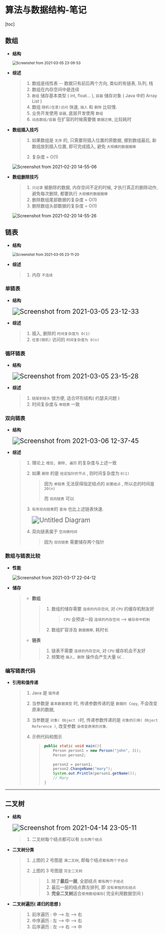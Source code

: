 # 算法与数据结构-笔记

[toc]

## 数组

+ **结构**

  <img src="%E7%AE%97%E6%B3%95%E4%B8%8E%E6%95%B0%E6%8D%AE%E7%BB%93%E6%9E%84-%E7%AC%94%E8%AE%B0.assets/Screenshot%20from%202021-03-05%2023-09-53.png" alt="Screenshot from 2021-03-05 23-09-53" style="zoom:80%;" />

+ **综述**

  > 1. 数组是线性表 -- 数据只有前后两个方向, 类似的有链表, 队列, 栈
  >2. 数组在内存空间中是连续
  > 3. `数组` 储存基本类型 ( int, float... ),  `容器` 储存对象 ( Java 中的 Array List )
  >4. 数组 `随机(任意)访问` 快速, `插入` 和 `删除` 比较慢.
  > 5. 业务开发使用 `容器`, 底层开发使用 `数组`
  > 6. `动态数组/容器` 在扩容的时候需要做 `数据迁移`, 比较耗时
  
+ **数组插入技巧**

  > 1. 如果数组是 `无序` 的, 只需要将插入位置的原数据, 挪到数组最后, 新数组放到插入位置, 即可完成插入, 避免 `大规模的数据搬移`
  >
  > 2. 复杂度 = O(1)

  ![Screenshot from 2021-02-20 14-55-06](%E7%AE%97%E6%B3%95%E4%B8%8E%E6%95%B0%E6%8D%AE%E7%BB%93%E6%9E%84-%E7%AC%94%E8%AE%B0.assets/Screenshot%20from%202021-02-20%2014-55-06.png)

+ **数组删除技巧**

  > 1. `只记录` 被删除的数据, 内存空间不足的时候, 才执行真正的删除动作, 避免每次删除, 都要执行 `大规模的数据搬移`
  > 2. 删除数组尾部数据的复杂度 = O(1)
  > 3. 删除数组头部数据的复杂度 = O(1)

  ![Screenshot from 2021-02-20 14-55-26](%E7%AE%97%E6%B3%95%E4%B8%8E%E6%95%B0%E6%8D%AE%E7%BB%93%E6%9E%84-%E7%AC%94%E8%AE%B0.assets/Screenshot%20from%202021-02-20%2014-55-26.png)

## 链表

+ **结构**

  <img src="%E7%AE%97%E6%B3%95%E4%B8%8E%E6%95%B0%E6%8D%AE%E7%BB%93%E6%9E%84-%E7%AC%94%E8%AE%B0.assets/Screenshot%20from%202021-03-05%2023-11-20.png" alt="Screenshot from 2021-03-05 23-11-20" style="zoom:80%;" />

+ **综述**

  > 1. 内存 `不连续`

### 单链表

+ **结构**

  <img src="%E7%AE%97%E6%B3%95%E4%B8%8E%E6%95%B0%E6%8D%AE%E7%BB%93%E6%9E%84-%E7%AC%94%E8%AE%B0.assets/Screenshot%20from%202021-03-05%2023-12-33.png" alt="Screenshot from 2021-03-05 23-12-33" style="zoom:150%;" />

+ **综述**

  > 1. 插入, 删除的 `时间复杂度为 O(1)`
  > 2. `任意(随机)` 访问的 `时间复杂度为 O(n)`

### 循环链表

+ **结构**

  <img src="%E7%AE%97%E6%B3%95%E4%B8%8E%E6%95%B0%E6%8D%AE%E7%BB%93%E6%9E%84-%E7%AC%94%E8%AE%B0.assets/Screenshot%20from%202021-03-05%2023-15-28.png" alt="Screenshot from 2021-03-05 23-15-28" style="zoom:150%;" />

+ **综述**

  > 1. `链尾到链头` 很方便, 适合环形结构( 约瑟夫问题 )
  > 2. 时间复杂度与 `单链表` 一致

### 双向链表

+ **结构**

  <img src="%E7%AE%97%E6%B3%95%E4%B8%8E%E6%95%B0%E6%8D%AE%E7%BB%93%E6%9E%84-%E7%AC%94%E8%AE%B0.assets/Screenshot%20from%202021-03-06%2012-37-45.png" alt="Screenshot from 2021-03-06 12-37-45" style="zoom:150%;" />

+ **综述**

  > 1. 理论上 `增加, 删除, 遍历` 的复杂度与上述一致
  >
  > 2. 如果 `删除` 的是 `给定指针的节点` , 则时间复杂度为 `O(1)` 
  >
  >    > 因为 `单链表` 无法获得指定结点的 `前置结点` , 所以总的时间是 `2O(n)`
  >    >
  >    > 而 `双向链表` 可以
  >
  > 3. `有序双向链表`的 `查询` 也比上述链表快速.
  >
  >    <img src="%E7%AE%97%E6%B3%95%E4%B8%8E%E6%95%B0%E6%8D%AE%E7%BB%93%E6%9E%84-%E7%AC%94%E8%AE%B0.assets/Untitled%20Diagram.png" alt="Untitled Diagram" style="zoom:150%;" />
  >
  > 4. 双向链表属于 `空间换时间` 
  >
  >    > 因为 `双向链表` 需要储存两个指针

### 数组与链表比较

+ **性能**

  ![Screenshot from 2021-03-17 22-04-12](%E7%AE%97%E6%B3%95%E4%B8%8E%E6%95%B0%E6%8D%AE%E7%BB%93%E6%9E%84-%E7%AC%94%E8%AE%B0.assets/Screenshot%20from%202021-03-17%2022-04-12.png)

+ **储存**

  > + **数组**
  >
  >   > 1. 数组的储存需要 `连续的内存空间`, 对 `CPU` 的缓存机制友好
  >   >
  >   >    > `CPU` 会预读一段 `连续的内存空间` --> `缓存命中机制`
  >   >
  >   > 2. 数组扩容涉及 `数据搬移`, 耗时长
  >
  > + **链表**
  >
  >   > 1. 链表不需要 `连续的内存空间`, 对 `CPU` 缓存机会不友好
  >   > 2. 频繁地 `插入, 删除` 操作会产生大量 `GC` .

### 编写链表代码

+ **引用和值传递**

  > 1. Java 是 `值传递`
  >
  > 2. 当参数是 `基本数据类型` 时, 传递参数传递的是 `数据的 Copy`, 不会改变原来的数据, 
  >
  > 3. 当参数是 `对象( Object )`时, 传递参数传递的是 `对象的引用( Object Reference )`, 改变参数 `会改变原来的对象`.
  >
  > 4. 示例代码和图示
  >
  >    > ```java
  >    > public static void main(){
  >    >     Person person1 = new Person("john", 31);
  >    >     Person person2;
  >    >     
  >    >     person2 = person1;
  >    >     person2.ChangeName("mary");
  >    >     System.out.Println(person1.getName());
  >    >     // Mary
  >    > }
  >    > ```
  >    >
  >    > 

---

## 二叉树

+ **结构**

  <img src="%E7%AE%97%E6%B3%95%E4%B8%8E%E6%95%B0%E6%8D%AE%E7%BB%93%E6%9E%84-%E7%AC%94%E8%AE%B0.assets/Screenshot%20from%202021-04-14%2023-05-11.png" alt="Screenshot from 2021-04-14 23-05-11" style="zoom:150%;" />

  > 1. 二叉树每个结点都可以有 `左右两个结点`

+ **二叉树分类**

  > 1. 上图的 2 号图是 `满二叉树`, 即每个结点`都有两个子结点`
  >
  > 2. 上图的 3 号图是 `完全二叉树`
  >
  >    > 1. 除了**最后一层**, 全部结点 `都有两个子结点`
  >    > 2. 最后一层的结点靠左排列, 即 `没有单独的右结点`
  >    > 3. **完全二叉树**适合`使用数组储存`( 完全利用数据空间 )

+ **二叉树遍历( 递归的思想 )**

  > 1. 前序遍历 : 中 --> 左 --> 右
  > 2. 中序遍历 : 左 --> 中 --> 右
  > 3. 后序遍历 : 左 --> 右 --> 中